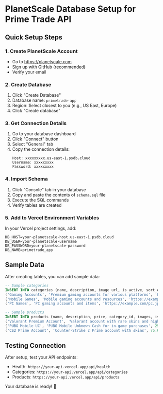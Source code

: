 # PlanetScale Database Setup for Prime Trade API

## Quick Setup Steps

### 1. Create PlanetScale Account
- Go to https://planetscale.com
- Sign up with GitHub (recommended)
- Verify your email

### 2. Create Database
1. Click "Create Database"
2. Database name: `primetrade-app`
3. Region: Select closest to you (e.g., US East, Europe)
4. Click "Create database"

### 3. Get Connection Details
1. Go to your database dashboard
2. Click "Connect" button
3. Select "General" tab
4. Copy the connection details:
   ```
   Host: xxxxxxxxx.us-east-1.psdb.cloud
   Username: xxxxxxxxx
   Password: xxxxxxxxx
   ```

### 4. Import Schema
1. Click "Console" tab in your database
2. Copy and paste the contents of `schema.sql` file
3. Execute the SQL commands
4. Verify tables are created

### 5. Add to Vercel Environment Variables
In your Vercel project settings, add:
```
DB_HOST=your-planetscale-host.us-east-1.psdb.cloud
DB_USER=your-planetscale-username
DB_PASSWORD=your-planetscale-password
DB_NAME=primetrade_app
```

## Sample Data
After creating tables, you can add sample data:

```sql
-- Sample categories
INSERT INTO categories (name, description, image_url, is_active, sort_order) VALUES
('Gaming Accounts', 'Premium gaming accounts for various platforms', 'https://example.com/gaming.jpg', true, 1),
('Mobile Games', 'Mobile gaming accounts and resources', 'https://example.com/mobile.jpg', true, 2),
('PC Games', 'PC gaming accounts and items', 'https://example.com/pc.jpg', true, 3);

-- Sample products
INSERT INTO products (name, description, price, category_id, images, is_active, is_featured, stock_quantity) VALUES
('Valorant Premium Account', 'Valorant account with rare skins and high rank', 150.00, 1, '["https://example.com/valorant1.jpg"]', true, true, 5),
('PUBG Mobile UC', 'PUBG Mobile Unknown Cash for in-game purchases', 25.00, 2, '["https://example.com/pubg1.jpg"]', true, true, 100),
('CS2 Prime Account', 'Counter-Strike 2 Prime account with skins', 75.00, 3, '["https://example.com/cs2.jpg"]', true, false, 10);
```

## Testing Connection
After setup, test your API endpoints:
- Health: `https://your-api.vercel.app/api/health`
- Categories: `https://your-api.vercel.app/api/categories`
- Products: `https://your-api.vercel.app/api/products`

Your database is ready! 🚀
